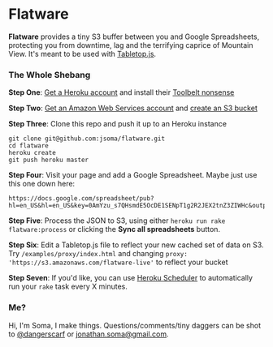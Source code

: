 # **Flatware** 

**Flatware** provides a tiny S3 buffer between you and Google Spreadsheets, protecting you from downtime, lag and the terrifying caprice of Mountain View. It's meant to be used with [Tabletop.js](https://github.com/jsoma/tabletop).

### The Whole Shebang

**Step One**: [Get a Heroku account](https://devcenter.heroku.com/articles/quickstart) and install their [Toolbelt nonsense](https://toolbelt.heroku.com)

**Step Two**: [Get an Amazon Web Services account](http://aws.amazon.com) and [create an S3 bucket](http://www.hongkiat.com/blog/amazon-s3-the-beginners-guide/)

**Step Three**: Clone this repo and push it up to an Heroku instance

    git clone git@github.com:jsoma/flatware.git
    cd flatware
    heroku create
    git push heroku master

**Step Four**: Visit your page and add a Google Spreadsheet. Maybe just use this one down here:

    https://docs.google.com/spreadsheet/pub?hl=en_US&hl=en_US&key=0AmYzu_s7QHsmdE5OcDE1SENpT1g2R2JEX2tnZ3ZIWHc&output=html
    
**Step Five**: Process the JSON to S3, using either `heroku run rake flatware:process` or clicking the **Sync all spreadsheets** button.

**Step Six**: Edit a Tabletop.js file to reflect your new cached set of data on S3. Try `/examples/proxy/index.html` and changing `proxy: 'https://s3.amazonaws.com/flatware-live'` to reflect your bucket

**Step Seven**: If you'd like, you can use [Heroku Scheduler](https://devcenter.heroku.com/articles/scheduler) to automatically run your `rake` task every X minutes.

### Me?

Hi, I'm Soma, I make things. Questions/comments/tiny daggers can be shot to [@dangerscarf](http://twitter.com/dangerscarf) or [jonathan.soma@gmail.com](jonathan.soma@gmail.com).